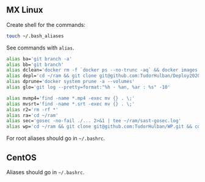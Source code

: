 ## MX Linux
Create shell for the commands:
```bash
touch ~/.bash_aliases
```
See commands with `alias`.
```sh
alias ba='git branch -a'
alias bb='git branch'
alias dclean='docker rm -f `docker ps --no-trunc -aq` && docker images -q |xargs docker rmi -f'
alias depl='cd ~/ram && git clone git@github.com:TudorHulban/Deploy2020.git'
alias dprune='docker system prune -a --volumes'
alias glo='git log --pretty=format:"%h - %an, %ar : %s" -10'

alias mvmp4='find -name *.mp4 -exec mv {} . \;'
alias mvsrt='find -name *.srt -exec mv {} . \;'
alias r2='rm -rf *'
alias ra='cd ~/ram'
alias sec='gosec -no-fail ./... 2>&1 | tee ~/ram/sast-gosec.log'
alias wp='cd ~/ram && git clone git@github.com:TudorHulban/WP.git && cd WP'
```
For root aliases should go in `~/.bashrc`.

## CentOS
Aliases should go in `~/.bashrc`.
